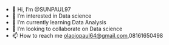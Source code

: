 - 👋 Hi, I’m @SUNPAUL97
- 👀 I’m interested in Data science
- 🌱 I’m currently learning Data Analysis
- 💞️ I’m looking to collaborate on Data science 
- 📫 How to reach me olaojopaul64@gmail.com,08161650498

<!---
SUNPAUL97/SUNPAUL97 is a ✨ special ✨ repository because its `README.md` (this file) appears on your GitHub profile.
You can click the Preview link to take a look at your changes.
--->
